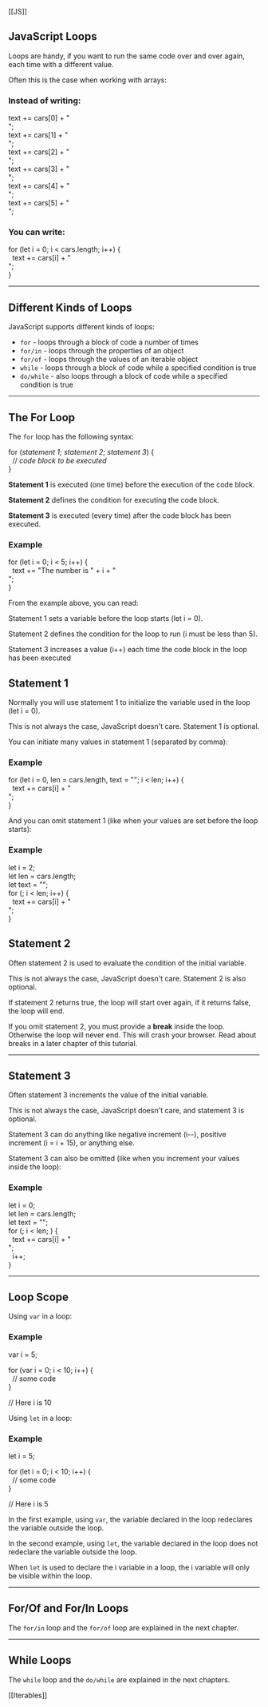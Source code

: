 
[[JS]]
## JavaScript Loops

Loops are handy, if you want to run the same code over and over again, each time with a different value.

Often this is the case when working with arrays:

### Instead of writing:

text += cars[0] + "<br>";  
text += cars[1] + "<br>";  
text += cars[2] + "<br>";  
text += cars[3] + "<br>";  
text += cars[4] + "<br>";  
text += cars[5] + "<br>";

### You can write:

for (let i = 0; i < cars.length; i++) {  
  text += cars[i] + "<br>";  
}

---

## Different Kinds of Loops

JavaScript supports different kinds of loops:

-   `for` - loops through a block of code a number of times
-   `for/in` - loops through the properties of an object
-   `for/of` - loops through the values of an iterable object
-   `while` - loops through a block of code while a specified condition is true
-   `do/while` - also loops through a block of code while a specified condition is true

---

## The For Loop

The `for` loop has the following syntax:

for (_statement 1_; _statement 2_; _statement 3_) {  
  // _code block to be executed_  
}  

**Statement 1** is executed (one time) before the execution of the code block.

**Statement 2** defines the condition for executing the code block.

**Statement 3** is executed (every time) after the code block has been executed.

### Example

for (let i = 0; i < 5; i++) {  
  text += "The number is " + i + "<br>";  
}  

From the example above, you can read:

Statement 1 sets a variable before the loop starts (let i = 0).

Statement 2 defines the condition for the loop to run (i must be less than 5).

Statement 3 increases a value (i++) each time the code block in the loop has been executed

## Statement 1

Normally you will use statement 1 to initialize the variable used in the loop (let i = 0).

This is not always the case, JavaScript doesn't care. Statement 1 is optional.

You can initiate many values in statement 1 (separated by comma):

### Example

for (let i = 0, len = cars.length, text = ""; i < len; i++) {  
  text += cars[i] + "<br>";  
}

And you can omit statement 1 (like when your values are set before the loop starts):

### Example

let i = 2;  
let len = cars.length;  
let text = "";  
for (; i < len; i++) {  
  text += cars[i] + "<br>";  
}

## Statement 2

Often statement 2 is used to evaluate the condition of the initial variable.

This is not always the case, JavaScript doesn't care. Statement 2 is also optional.

If statement 2 returns true, the loop will start over again, if it returns false, the loop will end.

If you omit statement 2, you must provide a **break** inside the loop. Otherwise the loop will never end. This will crash your browser. Read about breaks in a later chapter of this tutorial.

---

## Statement 3

Often statement 3 increments the value of the initial variable.

This is not always the case, JavaScript doesn't care, and statement 3 is optional.

Statement 3 can do anything like negative increment (i--), positive increment (i = i + 15), or anything else.

Statement 3 can also be omitted (like when you increment your values inside the loop):

### Example

let i = 0;  
let len = cars.length;  
let text = "";  
for (; i < len; ) {  
  text += cars[i] + "<br>";  
  i++;  
}

---

## Loop Scope

Using `var` in a loop:

### Example

var i = 5;  
  
for (var i = 0; i < 10; i++) {  
  // some code  
}  
  
// Here i is 10

Using `let` in a loop:

### Example

let i = 5;  
  
for (let i = 0; i < 10; i++) {  
  // some code  
}  
  
// Here i is 5

In the first example, using `var`, the variable declared in the loop redeclares the variable outside the loop.

In the second example, using `let`, the variable declared in the loop does not redeclare the variable outside the loop.

When `let` is used to declare the i variable in a loop, the i variable will only be visible within the loop.

---

## For/Of and For/In Loops

The `for/in` loop and the `for/of` loop are explained in the next chapter.

---

## While Loops

The `while` loop and the `do/while` are explained in the next chapters.

[[Iterables]] 
